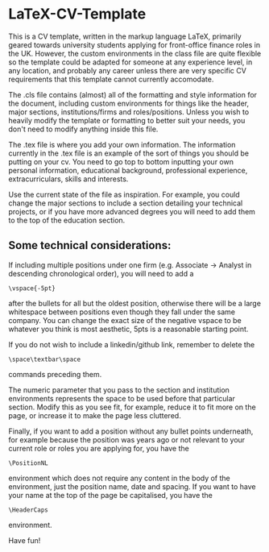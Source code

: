 # LaTeX-CV-Template
This is a CV template, written in the markup language LaTeX, primarily geared towards university students applying for front-office finance roles in the UK. However, the custom environments in the class file are quite flexible so the template could be adapted for someone at any experience level, in any location, and probably any career unless there are very specific CV requirements that this template cannot currently accomodate. 

The .cls file contains (almost) all of the formatting and style information for the document, including custom environments for things like the header, major sections, institutions/firms and roles/positions. Unless you wish to heavily modify the template or formatting to better suit your needs, you don't need to modify anything inside this file.

The .tex file is where you add your own information. The information currently in the .tex file is an example of the sort of things you should be putting on your cv. You need to go top to bottom inputting your own personal information, educational background, professional experience, extracurriculars, skills and interests. 

Use the current state of the file as inspiration. For example, you could change the major sections to include a section detailing your technical projects, or if you have more advanced degrees you will need to add them to the top of the education section. 

## Some technical considerations: 
If including multiple positions under one firm (e.g. Associate -> Analyst in descending chronological order), you will need to add a 

    \vspace{-5pt} 

after the bullets for all but the oldest position, otherwise there will be a large whitespace between positions even though they fall under the same company. You can change the exact size of the negative vspace to be whatever you think is most aesthetic, 5pts is a reasonable starting point.

If you do not wish to include a linkedin/github link, remember to delete the 
    
    \space\textbar\space 

commands preceding them.

The numeric parameter that you pass to the section and institution environments represents the space to be used before that particular section. Modify this as you see fit, for example, reduce it to fit more on the page, or increase it to make the page less cluttered.

Finally, if you want to add a position without any bullet points underneath, for example because the position was years ago or not relevant to your current role or roles you are applying for, you have the 
    
    \PositionNL

environment which does not require any content in the body of the environment, just the position name, date and spacing. If you want to have your name at the top of the page be capitalised, you have the
    
    \HeaderCaps

environment.

Have fun!